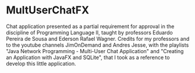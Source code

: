 # MultUserChatFX
Chat application presented as a partial requirement for approval in the discipline of Programming Language II, taught by professors Eduardo Pereira de Sousa and Ederson Rafael Wagner.
Credits for my professors and to the youtube channels JimOnDemand and Andres Jesse, with the playlists "Java Network Programming - Multi-User Chat Application" and "Creating an Application with JavaFX and SQLite", that I took as a reference to develop this little application.
